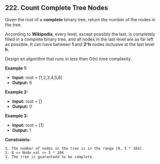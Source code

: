 ## 222. Count Complete Tree Nodes

Given the root of a **complete** binary tree, return the number of the nodes in the tree.

According to **Wikipedia**, every level, except possibly the last, is completely filled in a complete binary tree, and all nodes in the last level are as far left as possible. It can have between **1** and **2^h** nodes inclusive at the last level **h**.

Design an algorithm that runs in less than O(n) time complexity.

**Example 1:**

- **Input:** root = [1,2,3,4,5,6]
- **Output:** 6

**Example 2:**

- **Input:** root = []
- **Output:** 0

**Example 3:**

- **Input:** root = [1]
- **Output:** 1

**Constraints:**

    1. The number of nodes in the tree is in the range [0, 5 * 104].
    2. 0 <= Node.val <= 5 * 104
    3. The tree is guaranteed to be complete.
